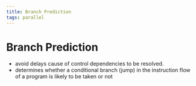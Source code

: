 ```yaml
---
title: Branch Prediction
tags: parallel 
---
```


# Branch Prediction
- avoid delays cause of control dependencies to be resolved.
- determines whether a conditional branch (jump) in the instruction flow of a program is likely to be taken or not


